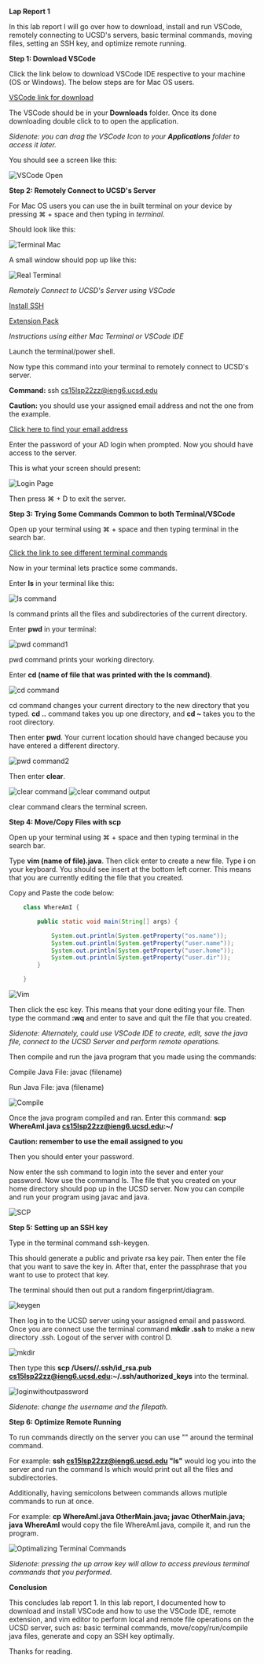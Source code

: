**Lap Report 1** 

In this lab report I will go over how to download, install and run VSCode, remotely connecting to UCSD's servers, basic terminal commands, moving files, setting an SSH key, and optimize remote running. 

**Step 1: Download VSCode**

Click the link below to download VSCode IDE respective to your machine (OS or Windows). The below steps are for Mac OS users. 

[VSCode link for download](https://code.visualstudio.com/download)

The VSCode should be in your **Downloads** folder. Once its done downloading double click to to open the application. 

*Sidenote: you can drag the VSCode Icon to your **Applications** folder to access it later.*

You should see a screen like this: 

 ![VSCode Open](VSCodeOpen.png)

**Step 2: Remotely Connect to UCSD's Server**

For Mac OS users you can use the in built terminal on your device by pressing ⌘ + space and then typing in *terminal*. 

Should look like this:

![Terminal Mac](Terminal.png)

A small window should pop up like this: 

![Real Terminal](RTerminal.png)

*Remotely Connect to UCSD's Server using VSCode*

[Install SSH](https://docs.microsoft.com/en-us/windows-server/administration/openssh/openssh_install_firstuse)

[Extension Pack](https://marketplace.visualstudio.com/items?itemName=ms-vscode-remote.vscode-remote-extensionpack)


*Instructions using either Mac Terminal or VSCode IDE*

Launch the terminal/power shell. 

Now type this command into your terminal to remotely connect to UCSD's server.

**Command:** ssh cs15lsp22zz@ieng6.ucsd.edu

**Caution:** you should use your assigned email address and not the one from the example. 

[Click here to find your email address](https://students.ucsd.edu/campus-services/technology/computers/index.html)

Enter the password of your AD login when prompted. Now you should have access to the server. 

This is what your screen should present:

![Login Page](Login.png)

Then press ⌘ + D to exit the server.

**Step 3: Trying Some Commands Common to both Terminal/VSCode**

Open up your terminal using ⌘ + space and then typing terminal in the search bar.

[Click the link to see different terminal commands](https://www.makeuseof.com/tag/mac-terminal-commands-cheat-sheet/)

Now in your terminal lets practice some commands.

Enter **ls** in your terminal like this:

![ls command](LsCommand.png)

ls command prints all the files and subdirectories of the current directory. 

Enter **pwd** in your terminal:

![pwd command1](PWD1.png)

pwd command prints your working directory. 

Enter **cd (name of file that was printed with the ls command)**.

![cd command](CD.png)

cd command changes your current directory to the new directory that you typed. **cd ..** command takes you up one directory, and **cd ~** takes you to the root directory. 

Then enter **pwd**. Your current location should have changed because you have entered a different directory. 

![pwd command2](PWD2.png)

Then enter **clear**.

![clear command](Clear1.png)
![clear command output](Clear.png)

clear command clears the terminal screen. 

**Step 4: Move/Copy Files with scp**

Open up your terminal using ⌘ + space and then typing terminal in the search bar. 

Type **vim (name of file).java**. Then click enter to create a new file. Type **i** on your keyboard. You should see insert at the bottom left corner. This means that you are currently editing the file that you created. 


Copy and Paste the code below: 
```java
    class WhereAmI {

        public static void main(String[] args) {

            System.out.println(System.getProperty("os.name"));
            System.out.println(System.getProperty("user.name"));
            System.out.println(System.getProperty("user.home"));
            System.out.println(System.getProperty("user.dir"));
        }

    }
```

![Vim](Vim.png) 

Then click the esc key. This means that your done editing your file. Then type the command **:wq** and enter to save and quit the file that you created. 

*Sidenote: Alternately, could use VSCode IDE to create, edit, save the java file, connect to the UCSD Server and perform remote operations.*

Then compile and run the java program that you made using the commands: 

Compile Java File: javac (filename)

Run Java File: java (filename)

![Compile](JavaC1.png) 

Once the java program compiled and ran. Enter this command: **scp WhereAmI.java cs15lsp22zz@ieng6.ucsd.edu:~/**

**Caution: remember to use the email assigned to you** 

Then you should enter your password. 

Now enter the ssh command to login into the sever and enter your password. Now use the command ls. The file that you created on your home directory should pop up in the UCSD server. Now you can compile and run your program using javac and java. 

![SCP](SCP.png) 

**Step 5: Setting up an SSH key** 

Type in the terminal command ssh-keygen. 

This should generate a public and private rsa key pair. Then enter the file that you want to save the key in. After that,  enter the passphrase that you want to use to protect that key. 

The terminal should then out put a random fingerprint/diagram. 

![keygen](Keygen.png)

Then log in to the UCSD server using your assigned email and password. Once you are connect use the terminal command **mkdir .ssh** to make a new directory .ssh. Logout of the server with control D.

![mkdir](mkdir.png)

Then type this **scp /Users/<user-name>/.ssh/id_rsa.pub cs15lsp22zz@ieng6.ucsd.edu:~/.ssh/authorized_keys** into the terminal. 

![loginwithoutpassword](LoginWithoutPassword.png)

*Sidenote: change the username and the filepath.* 

**Step 6: Optimize Remote Running** 

To run commands directly on the server you can use "" around the terminal command.

For example: 
**ssh cs15lsp22zz@ieng6.ucsd.edu "ls"** would log you into the server and run the command ls which would print out all the files and subdirectories. 

Additionally, having semicolons between commands allows mutiple commands to run at once.

For example: 
**cp WhereAmI.java OtherMain.java; javac OtherMain.java; java WhereAmI** would copy the file WhereAmI.java, compile it, and run the program. 

![Optimalizing Terminal Commands](OptimizingTerminal.png)

*Sidenote: pressing the up arrow key will allow to access previous terminal commands that you performed.*

**Conclusion**

This concludes lab report 1. In this lab report, I documented how to download and install VSCode and how to use the VSCode IDE, remote extension, and vim editor to perform local and remote file operations on the UCSD server, such as: basic terminal commands, move/copy/run/compile java files, generate and copy an SSH key optimally.

Thanks for reading. 






